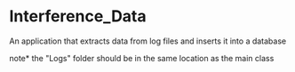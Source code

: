 # Interference_Data
An application that extracts data from log files and inserts it into a database

note* the "Logs" folder should be in the same location as the main class
